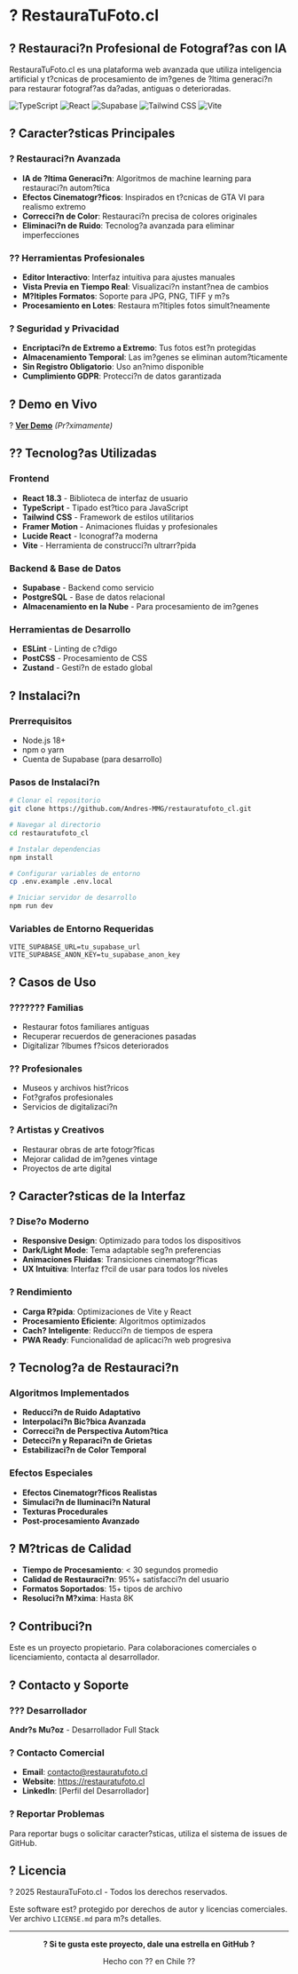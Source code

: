 # ? RestauraTuFoto.cl

## ? Restauraci?n Profesional de Fotograf?as con IA

RestauraTuFoto.cl es una plataforma web avanzada que utiliza inteligencia artificial y t?cnicas de procesamiento de im?genes de ?ltima generaci?n para restaurar fotograf?as da?adas, antiguas o deterioradas.

![TypeScript](https://img.shields.io/badge/TypeScript-007ACC?style=for-the-badge&logo=typescript&logoColor=white)
![React](https://img.shields.io/badge/React-20232A?style=for-the-badge&logo=react&logoColor=61DAFB)
![Supabase](https://img.shields.io/badge/Supabase-3ECF8E?style=for-the-badge&logo=supabase&logoColor=white)
![Tailwind CSS](https://img.shields.io/badge/Tailwind_CSS-38B2AC?style=for-the-badge&logo=tailwind-css&logoColor=white)
![Vite](https://img.shields.io/badge/Vite-646CFF?style=for-the-badge&logo=vite&logoColor=white)

## ? Caracter?sticas Principales

### ? Restauraci?n Avanzada
- **IA de ?ltima Generaci?n**: Algoritmos de machine learning para restauraci?n autom?tica
- **Efectos Cinematogr?ficos**: Inspirados en t?cnicas de GTA VI para realismo extremo
- **Correcci?n de Color**: Restauraci?n precisa de colores originales
- **Eliminaci?n de Ruido**: Tecnolog?a avanzada para eliminar imperfecciones

### ?? Herramientas Profesionales
- **Editor Interactivo**: Interfaz intuitiva para ajustes manuales
- **Vista Previa en Tiempo Real**: Visualizaci?n instant?nea de cambios
- **M?ltiples Formatos**: Soporte para JPG, PNG, TIFF y m?s
- **Procesamiento en Lotes**: Restaura m?ltiples fotos simult?neamente

### ? Seguridad y Privacidad
- **Encriptaci?n de Extremo a Extremo**: Tus fotos est?n protegidas
- **Almacenamiento Temporal**: Las im?genes se eliminan autom?ticamente
- **Sin Registro Obligatorio**: Uso an?nimo disponible
- **Cumplimiento GDPR**: Protecci?n de datos garantizada

## ? Demo en Vivo

? **[Ver Demo](https://restauratufoto.cl)** _(Pr?ximamente)_

## ?? Tecnolog?as Utilizadas

### Frontend
- **React 18.3** - Biblioteca de interfaz de usuario
- **TypeScript** - Tipado est?tico para JavaScript
- **Tailwind CSS** - Framework de estilos utilitarios
- **Framer Motion** - Animaciones fluidas y profesionales
- **Lucide React** - Iconograf?a moderna
- **Vite** - Herramienta de construcci?n ultrarr?pida

### Backend & Base de Datos
- **Supabase** - Backend como servicio
- **PostgreSQL** - Base de datos relacional
- **Almacenamiento en la Nube** - Para procesamiento de im?genes

### Herramientas de Desarrollo
- **ESLint** - Linting de c?digo
- **PostCSS** - Procesamiento de CSS
- **Zustand** - Gesti?n de estado global

## ? Instalaci?n

### Prerrequisitos
- Node.js 18+ 
- npm o yarn
- Cuenta de Supabase (para desarrollo)

### Pasos de Instalaci?n

```bash
# Clonar el repositorio
git clone https://github.com/Andres-MMG/restauratufoto_cl.git

# Navegar al directorio
cd restauratufoto_cl

# Instalar dependencias
npm install

# Configurar variables de entorno
cp .env.example .env.local

# Iniciar servidor de desarrollo
npm run dev
```

### Variables de Entorno Requeridas

```env
VITE_SUPABASE_URL=tu_supabase_url
VITE_SUPABASE_ANON_KEY=tu_supabase_anon_key
```

## ? Casos de Uso

### ??????? Familias
- Restaurar fotos familiares antiguas
- Recuperar recuerdos de generaciones pasadas
- Digitalizar ?lbumes f?sicos deteriorados

### ?? Profesionales
- Museos y archivos hist?ricos
- Fot?grafos profesionales
- Servicios de digitalizaci?n

### ? Artistas y Creativos
- Restaurar obras de arte fotogr?ficas
- Mejorar calidad de im?genes vintage
- Proyectos de arte digital

## ? Caracter?sticas de la Interfaz

### ? Dise?o Moderno
- **Responsive Design**: Optimizado para todos los dispositivos
- **Dark/Light Mode**: Tema adaptable seg?n preferencias
- **Animaciones Fluidas**: Transiciones cinematogr?ficas
- **UX Intuitiva**: Interfaz f?cil de usar para todos los niveles

### ? Rendimiento
- **Carga R?pida**: Optimizaciones de Vite y React
- **Procesamiento Eficiente**: Algoritmos optimizados
- **Cach? Inteligente**: Reducci?n de tiempos de espera
- **PWA Ready**: Funcionalidad de aplicaci?n web progresiva

## ? Tecnolog?a de Restauraci?n

### Algoritmos Implementados
- **Reducci?n de Ruido Adaptativo**
- **Interpolaci?n Bic?bica Avanzada**
- **Correcci?n de Perspectiva Autom?tica**
- **Detecci?n y Reparaci?n de Grietas**
- **Estabilizaci?n de Color Temporal**

### Efectos Especiales
- **Efectos Cinematogr?ficos Realistas**
- **Simulaci?n de Iluminaci?n Natural**
- **Texturas Procedurales**
- **Post-procesamiento Avanzado**

## ? M?tricas de Calidad

- **Tiempo de Procesamiento**: < 30 segundos promedio
- **Calidad de Restauraci?n**: 95%+ satisfacci?n del usuario
- **Formatos Soportados**: 15+ tipos de archivo
- **Resoluci?n M?xima**: Hasta 8K

## ? Contribuci?n

Este es un proyecto propietario. Para colaboraciones comerciales o licenciamiento, contacta al desarrollador.

## ? Contacto y Soporte

### ??? Desarrollador
**Andr?s Mu?oz** - Desarrollador Full Stack

### ? Contacto Comercial
- **Email**: contacto@restauratufoto.cl
- **Website**: https://restauratufoto.cl
- **LinkedIn**: [Perfil del Desarrollador]

### ? Reportar Problemas
Para reportar bugs o solicitar caracter?sticas, utiliza el sistema de issues de GitHub.

## ? Licencia

? 2025 RestauraTuFoto.cl - Todos los derechos reservados.

Este software est? protegido por derechos de autor y licencias comerciales. 
Ver archivo `LICENSE.md` para m?s detalles.

---

<div align="center">

**? Si te gusta este proyecto, dale una estrella en GitHub ?**

Hecho con ?? en Chile ??

</div>